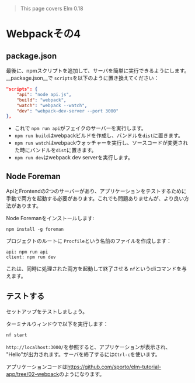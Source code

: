 > This page covers Elm 0.18

# Webpackその4

## package.json

最後に、npmスクリプトを追加して、サーバを簡単に実行できるようにします。 __package.json__で `scripts`を以下のように置き換えてください：

```json
"scripts": {
    "api": "node api.js",
    "build": "webpack",
    "watch": "webpack --watch",
    "dev": "webpack-dev-server --port 3000"
},
```

- これで `npm run api`がフェイクのサーバーを実行します。
- `npm run build`はwebpackビルドを作成し、バンドルを`dist`に置きます。
- `npm run watch`はwebpackウォッチャーを実行し、ソースコードが変更された時にバンドルを`dist`に置きます。
- `npm run dev`はwebpack dev serverを実行します。

## Node Foreman

ApiとFrontendの2つのサーバーがあり、アプリケーションをテストするために手動で両方を起動する必要があります。これでも問題ありませんが、より良い方法があります。

Node Foremanをインストールします:

```
npm install -g foreman
```

プロジェクトのルートに `Procfile`という名前のファイルを作成します：

```
api: npm run api
client: npm run dev
```

これは、同時に処理された両方を起動して終了させる `nf`というcliコマンドを与えます。

## テストする

セットアップをテストしましょう。

ターミナルウィンドウで以下を実行します：

```bash
nf start
```

`http://localhost:3000/`を参照すると、アプリケーションが表示され、 "Hello"が出力されます。サーバを終了するには`Ctrl-c`を使います。

アプリケーションコードは<https://github.com/sporto/elm-tutorial-app/tree/02-webpack>のようになります。
